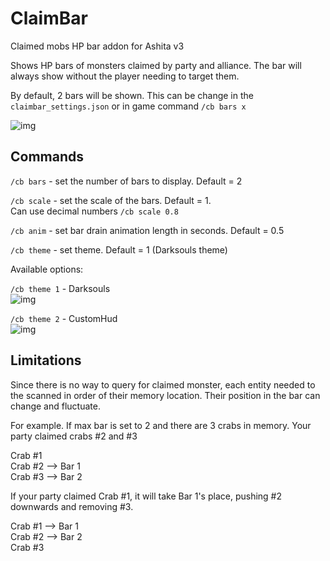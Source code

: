 # ClaimBar

Claimed mobs HP bar addon for Ashita v3

Shows HP bars of monsters claimed by party and alliance. The bar will always show  without the player needing to target them.

By default, 2 bars will be shown. This can be change in the `claimbar_settings.json` or in game command `/cb bars x`

![img](https://i.imgur.com/MLp4Bz2.png)


## Commands

`/cb bars` - set the number of bars to display. Default = 2

`/cb scale` - set the scale of the bars. Default = 1.\
 Can use decimal numbers `/cb scale 0.8`

 `/cb anim` - set bar drain animation length in seconds. Default = 0.5

 `/cb theme` - set theme. Default = 1 (Darksouls theme)

 Available options:

 `/cb theme 1` - Darksouls\
![img](https://i.imgur.com/723b2Xa.png)

 `/cb theme 2` - CustomHud\
![img](https://i.imgur.com/wpDbR8M.png)

## Limitations

Since there is no way to query for claimed monster, each entity needed to the scanned in order of their memory location. Their position in the bar can change and fluctuate. 

For example. If max bar is set to 2 and there are 3 crabs in memory. Your party claimed crabs #2 and #3

Crab #1\
Crab #2 --> Bar 1\
Crab #3 --> Bar 2

If your party claimed Crab #1, it will take Bar 1's place, pushing #2 downwards and removing #3.

Crab #1 --> Bar 1\
Crab #2 --> Bar 2\
Crab #3
